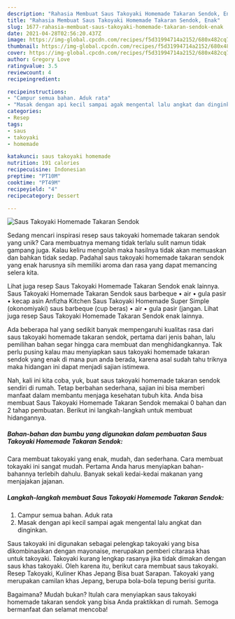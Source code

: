 ```yaml
---
description: "Rahasia Membuat Saus Takoyaki Homemade Takaran Sendok, Enak"
title: "Rahasia Membuat Saus Takoyaki Homemade Takaran Sendok, Enak"
slug: 1677-rahasia-membuat-saus-takoyaki-homemade-takaran-sendok-enak
date: 2021-04-28T02:56:20.437Z
image: https://img-global.cpcdn.com/recipes/f5d31994714a2152/680x482cq70/saus-takoyaki-homemade-takaran-sendok-foto-resep-utama.jpg
thumbnail: https://img-global.cpcdn.com/recipes/f5d31994714a2152/680x482cq70/saus-takoyaki-homemade-takaran-sendok-foto-resep-utama.jpg
cover: https://img-global.cpcdn.com/recipes/f5d31994714a2152/680x482cq70/saus-takoyaki-homemade-takaran-sendok-foto-resep-utama.jpg
author: Gregory Love
ratingvalue: 3.5
reviewcount: 4
recipeingredient:

recipeinstructions:
- "Campur semua bahan. Aduk rata"
- "Masak dengan api kecil sampai agak mengental lalu angkat dan dinginkan."
categories:
- Resep
tags:
- saus
- takoyaki
- homemade

katakunci: saus takoyaki homemade 
nutrition: 191 calories
recipecuisine: Indonesian
preptime: "PT10M"
cooktime: "PT49M"
recipeyield: "4"
recipecategory: Dessert

---
```



![Saus Takoyaki Homemade Takaran Sendok](https://img-global.cpcdn.com/recipes/f5d31994714a2152/680x482cq70/saus-takoyaki-homemade-takaran-sendok-foto-resep-utama.jpg)

Sedang mencari inspirasi resep saus takoyaki homemade takaran sendok yang unik? Cara membuatnya memang tidak terlalu sulit namun tidak gampang juga. Kalau keliru mengolah maka hasilnya tidak akan memuaskan dan bahkan tidak sedap. Padahal saus takoyaki homemade takaran sendok yang enak harusnya sih memiliki aroma dan rasa yang dapat memancing selera kita.

Lihat juga resep Saus Takoyaki Homemade Takaran Sendok enak lainnya. Saus Takoyaki Homemade Takaran Sendok saus barbeque • air • gula pasir • kecap asin Anfizha Kitchen Saus Takoyaki Homemade Super Simple (okonomiyaki) saus barbeque (cup beras) • air • gula pasir (jangan. Lihat juga resep Saus Takoyaki Homemade Takaran Sendok enak lainnya.

Ada beberapa hal yang sedikit banyak mempengaruhi kualitas rasa dari saus takoyaki homemade takaran sendok, pertama dari jenis bahan, lalu pemilihan bahan segar hingga cara membuat dan menghidangkannya. Tak perlu pusing kalau mau menyiapkan saus takoyaki homemade takaran sendok yang enak di mana pun anda berada, karena asal sudah tahu triknya maka hidangan ini dapat menjadi sajian istimewa.


Nah, kali ini kita coba, yuk, buat saus takoyaki homemade takaran sendok sendiri di rumah. Tetap berbahan sederhana, sajian ini bisa memberi manfaat dalam membantu menjaga kesehatan tubuh kita. Anda bisa membuat Saus Takoyaki Homemade Takaran Sendok memakai 0 bahan dan 2 tahap pembuatan. Berikut ini langkah-langkah untuk membuat hidangannya.

<!--inarticleads1-->

##### Bahan-bahan dan bumbu yang digunakan dalam pembuatan Saus Takoyaki Homemade Takaran Sendok:



Cara membuat takoyaki yang enak, mudah, dan sederhana. Cara membuat tokayaki ini sangat mudah. Pertama Anda harus menyiapkan bahan-bahannya terlebih dahulu. Banyak sekali kedai-kedai makanan yang menjajakan jajanan. 

<!--inarticleads2-->

##### Langkah-langkah membuat Saus Takoyaki Homemade Takaran Sendok:

1. Campur semua bahan. Aduk rata
1. Masak dengan api kecil sampai agak mengental lalu angkat dan dinginkan.


Saus takoyaki ini digunakan sebagai pelengkap takoyaki yang bisa dikombinasikan dengan mayonaise, merupakan pemberi citarasa khas untuk takoyaki. Takoyaki kurang lengkap rasanya jika tidak dimakan dengan saus khas takoyaki. Oleh karena itu, berikut cara membuat saus takoyaki. Resep Takoyaki, Kuliner Khas Jepang Bisa buat Sarapan. Takoyaki yang merupakan camilan khas Jepang, berupa bola-bola tepung berisi gurita. 

Bagaimana? Mudah bukan? Itulah cara menyiapkan saus takoyaki homemade takaran sendok yang bisa Anda praktikkan di rumah. Semoga bermanfaat dan selamat mencoba!

